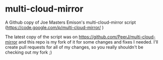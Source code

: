 # multi-cloud-mirror
A Github copy of Joe Masters Emison's multi-cloud-mirror script (https://code.google.com/p/multi-cloud-mirror/ )

The latest copy of the script was on https://github.com/PeerJ/multi-cloud-mirror and this repo is my fork of it for some changes and fixes I needed. I'll create pull requests for all of my changes, so you really shouldn't be checking out my fork ;)
